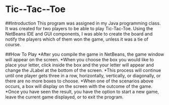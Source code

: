 # Tic--Tac--Toe
##Introduction
    This program was assigned in my Java programming class. It was created for two players to be able to play 
    Tic-Tac-Toe. Using the NetBeans IDE and GUI components, I was able to create the board and notify the players 
    which of them won the game, unless it was a tie of course.

##How To Play
    *After you compile the game in NetBeans, the game window will appear on the screen.
    *When you choose the box you would like to place your letter, click inside the box and the your letter 
     will appear and change the JLabel at the bottom of the screen.
    *This process will continue until one player gets three in a row, horizontally, vertically, or diagonally, or 
     there are no more boxes to choose.
    *When one of the scenarios above occurs, a box will display on the screen with the outcome of the game.
    *Once you have seen the result, you have the option to start a new game, leave the current game displayed, 
     or to exit the program.
   
